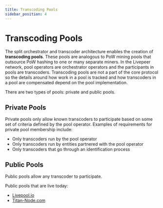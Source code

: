 ```yaml
---
title: Transcoding Pools
sidebar_position: 4
---
```


# Transcoding Pools

The split orchestrator and transcoder architecture enables the creation of
**transcoding pools**. These pools are analogous to PoW mining pools that
outsource PoW hashing to one or many separate miners. In the Livepeer network,
pool operators are orchestrator operators and the participants in pools are
transcoders. Transcoding pools are not a part of the core protocol so the
details around how work in a pool is tracked and how transcoders in a pool are
compensated depend on the pool implementation.

There are two types of pools: private and public pools.

## Private Pools

Private pools only allow known transcoders to participate based on some set of
criteria defined by the pool operator. Examples of requirements for private pool
membership include:

- Only transcoders run by the pool operator
- Only transcoders run by entities partnered with the pool operator
- Only transcoders that go through an identification process

## Public Pools

Public pools allow any transcoder to participate.

Public pools that are live today:

- [Livepool.io](http://livepool.io/)
- [Titan-Node.com](https://titan-node.com/)


